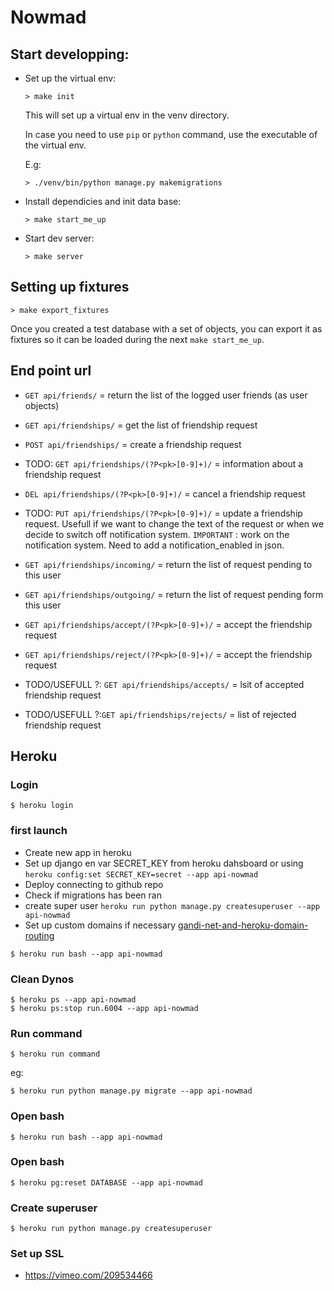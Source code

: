 # Nowmad

## Start developping:
* Set up the virtual env:
  ```
  > make init
  ```
  This will set up a virtual env in the venv directory.

  In case you need to use ```pip``` or ```python``` command, use the executable of the virtual env.

  E.g:
  ```
  > ./venv/bin/python manage.py makemigrations
  ```
* Install dependicies and init data base:
  ```
  > make start_me_up
  ```
* Start dev server:
  ```
  > make server
  ```

## Setting up fixtures

```
> make export_fixtures
```
Once you created a test database with a set of objects, you can export it as fixtures so it can be loaded during the next ```make start_me_up```.


## End point url

* ```GET api/friends/``` = return the list of the logged user friends (as user objects)
* ```GET api/friendships/``` = get the list of friendship request
* ```POST api/friendships/``` = create a friendship request
* TODO: ```GET api/friendships/(?P<pk>[0-9]+)/``` = information about a friendship request
* ```DEL api/friendships/(?P<pk>[0-9]+)/``` = cancel a friendship request
* TODO: ```PUT api/friendships/(?P<pk>[0-9]+)/``` = update a friendship request. Usefull if we want to change the text of the request or when we decide to switch off notification system.
`IMPORTANT` : work on the notification system. Need to add a notification_enabled in json.

* ```GET api/friendships/incoming/``` = return the list of request pending to this user
* ```GET api/friendships/outgoing/``` = return the list of request pending form this user



* ```GET api/friendships/accept/(?P<pk>[0-9]+)/``` = accept the friendship request
* ```GET api/friendships/reject/(?P<pk>[0-9]+)/``` = accept the friendship request
* TODO/USEFULL ?: ```GET api/friendships/accepts/``` = lsit of accepted friendship request
* TODO/USEFULL ?:```GET api/friendships/rejects/``` = list of rejected friendship request


## Heroku

### Login
```
$ heroku login
```

### first launch
* Create new app in heroku
* Set up django en var SECRET_KEY from heroku dahsboard or using `heroku config:set SECRET_KEY=secret --app api-nowmad`
* Deploy connecting to github repo
* Check if migrations has been ran
* create super user `heroku run python manage.py createsuperuser --app api-nowmad`
* Set up custom domains if necessary [gandi-net-and-heroku-domain-routing](https://stackoverflow.com/questions/22854091/gandi-net-and-heroku-domain-routing)


```
$ heroku run bash --app api-nowmad
```

### Clean Dynos
```
$ heroku ps --app api-nowmad
$ heroku ps:stop run.6004 --app api-nowmad
```

### Run command
```
$ heroku run command
```
eg:
```
$ heroku run python manage.py migrate --app api-nowmad
```

### Open bash
```
$ heroku run bash --app api-nowmad
```

### Open bash
```
$ heroku pg:reset DATABASE --app api-nowmad
```

### Create superuser
```
$ heroku run python manage.py createsuperuser
```

### Set up SSL
* https://vimeo.com/209534466
